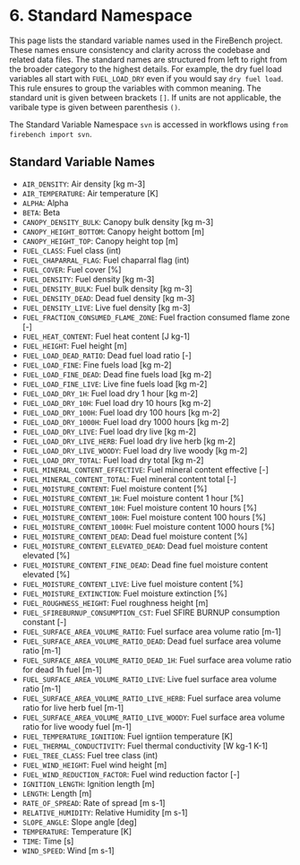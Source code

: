 # 6. Standard Namespace

This page lists the standard variable names used in the FireBench project. These names ensure consistency and clarity across the codebase and related data files.
The standard names are structured from left to right from the broader category to the highest details. For example, the dry fuel load variables all start with `FUEL_LOAD_DRY` even if you would say `dry fuel load`.
This rule ensures to group the variables with common meaning.
The standard unit is given between brackets `[]`.
If units are not applicable, the varibale type is given between parenthesis `()`.

The Standard Variable Namespace `svn` is accessed in workflows using `from firebench import svn`.

## Standard Variable Names

- `AIR_DENSITY`: Air density [kg m-3]
- `AIR_TEMPERATURE`: Air temperature [K]
- `ALPHA`: Alpha
- `BETA`: Beta
- `CANOPY_DENSITY_BULK`: Canopy bulk density [kg m-3]
- `CANOPY_HEIGHT_BOTTOM`: Canopy height bottom [m]
- `CANOPY_HEIGHT_TOP`: Canopy height top [m]
- `FUEL_CLASS`: Fuel class (int)
- `FUEL_CHAPARRAL_FLAG`: Fuel chaparral flag (int)
- `FUEL_COVER`: Fuel cover [%]
- `FUEL_DENSITY`: Fuel density [kg m-3]
- `FUEL_DENSITY_BULK`: Fuel bulk density [kg m-3]
- `FUEL_DENSITY_DEAD`: Dead fuel density [kg m-3]
- `FUEL_DENSITY_LIVE`: Live fuel density [kg m-3]
- `FUEL_FRACTION_CONSUMED_FLAME_ZONE`: Fuel fraction consumed flame zone [-]
- `FUEL_HEAT_CONTENT`: Fuel heat content [J kg-1]
- `FUEL_HEIGHT`: Fuel height [m]
- `FUEL_LOAD_DEAD_RATIO`: Dead fuel load ratio [-]
- `FUEL_LOAD_FINE`: Fine fuels load [kg m-2]
- `FUEL_LOAD_FINE_DEAD`: Dead fine fuels load [kg m-2]
- `FUEL_LOAD_FINE_LIVE`: Live fine fuels load [kg m-2]
- `FUEL_LOAD_DRY_1H`: Fuel load dry 1 hour [kg m-2]
- `FUEL_LOAD_DRY_10H`: Fuel load dry 10 hours [kg m-2]
- `FUEL_LOAD_DRY_100H`: Fuel load dry 100 hours [kg m-2]
- `FUEL_LOAD_DRY_1000H`: Fuel load dry 1000 hours [kg m-2]
- `FUEL_LOAD_DRY_LIVE`: Fuel load dry live [kg m-2]
- `FUEL_LOAD_DRY_LIVE_HERB`: Fuel load dry live herb [kg m-2]
- `FUEL_LOAD_DRY_LIVE_WOODY`: Fuel load dry live woody [kg m-2]
- `FUEL_LOAD_DRY_TOTAL`: Fuel load dry total [kg m-2]
- `FUEL_MINERAL_CONTENT_EFFECTIVE`: Fuel mineral content effective [-]
- `FUEL_MINERAL_CONTENT_TOTAL`: Fuel mineral content total [-]
- `FUEL_MOISTURE_CONTENT`: Fuel moisture content [%]
- `FUEL_MOISTURE_CONTENT_1H`: Fuel moisture content 1 hour [%]
- `FUEL_MOISTURE_CONTENT_10H`: Fuel moisture content 10 hours [%]
- `FUEL_MOISTURE_CONTENT_100H`: Fuel moisture content 100 hours [%]
- `FUEL_MOISTURE_CONTENT_1000H`: Fuel moisture content 1000 hours [%]
- `FUEL_MOISTURE_CONTENT_DEAD`: Dead fuel moisture content [%]
- `FUEL_MOISTURE_CONTENT_ELEVATED_DEAD`: Dead fuel moisture content elevated [%]
- `FUEL_MOISTURE_CONTENT_FINE_DEAD`: Dead fine fuel moisture content elevated [%]
- `FUEL_MOISTURE_CONTENT_LIVE`: Live fuel moisture content [%]
- `FUEL_MOISTURE_EXTINCTION`: Fuel moisture extinction [%]
- `FUEL_ROUGHNESS_HEIGHT`: Fuel roughness height [m]
- `FUEL_SFIREBURNUP_CONSUMPTION_CST`: Fuel SFIRE BURNUP consumption constant [-]
- `FUEL_SURFACE_AREA_VOLUME_RATIO`: Fuel surface area volume ratio [m-1]
- `FUEL_SURFACE_AREA_VOLUME_RATIO_DEAD`: Dead fuel surface area volume ratio [m-1]
- `FUEL_SURFACE_AREA_VOLUME_RATIO_DEAD_1H`: Fuel surface area volume ratio for dead 1h fuel [m-1]
- `FUEL_SURFACE_AREA_VOLUME_RATIO_LIVE`: Live fuel surface area volume ratio [m-1]
- `FUEL_SURFACE_AREA_VOLUME_RATIO_LIVE_HERB`: Fuel surface area volume ratio for live herb fuel [m-1]
- `FUEL_SURFACE_AREA_VOLUME_RATIO_LIVE_WOODY`: Fuel surface area volume ratio for live woody fuel [m-1]
- `FUEL_TEMPERATURE_IGNITION`: Fuel igntiion temperature [K]
- `FUEL_THERMAL_CONDUCTIVITY`: Fuel thermal conductivity [W kg-1 K-1]
- `FUEL_TREE_CLASS`: Fuel tree class (int)
- `FUEL_WIND_HEIGHT`: Fuel wind height [m]
- `FUEL_WIND_REDUCTION_FACTOR`: Fuel wind reduction factor [-]
- `IGNITION_LENGTH`: Ignition length [m]
- `LENGTH`: Length [m]
- `RATE_OF_SPREAD`: Rate of spread [m s-1]
- `RELATIVE_HUMIDITY`: Relative Humidity [m s-1]
- `SLOPE_ANGLE`: Slope angle [deg]
- `TEMPERATURE`: Temperature [K]
- `TIME`: Time [s]
- `WIND_SPEED`: Wind [m s-1]
